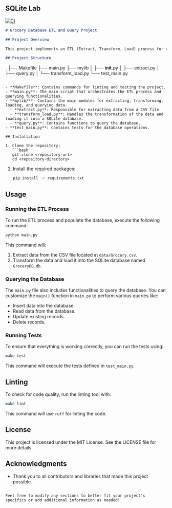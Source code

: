 ## SQLite Lab
[![CI](https://github.com/nogibjj/sqlite-lab-zx/actions/workflows/cicd.yml/badge.svg)](https://github.com/nogibjj/sqlite-lab-zx/actions/workflows/cicd.yml)

```markdown
# Grocery Database ETL and Query Project

## Project Overview

This project implements an ETL (Extract, Transform, Load) process for a grocery dataset and provides functionalities to query the data stored in a SQLite database. The project consists of several modules that handle data extraction from a CSV file, transformation, loading into a database, and querying the database for information.

## Project Structure

```
.
├── Makefile
├── main.py
├── mylib
│   ├── __init__.py
│   ├── extract.py
│   ├── query.py
│   └── transform_load.py
└── test_main.py
```

- **Makefile**: Contains commands for linting and testing the project.
- **main.py**: The main script that orchestrates the ETL process and querying functionalities.
- **mylib/**: Contains the main modules for extracting, transforming, loading, and querying data.
  - **extract.py**: Responsible for extracting data from a CSV file.
  - **transform_load.py**: Handles the transformation of the data and loading it into a SQLite database.
  - **query.py**: Contains functions to query the database.
- **test_main.py**: Contains tests for the database operations.

## Installation

1. Clone the repository:
   ```bash
   git clone <repository-url>
   cd <repository-directory>
   ```

2. Install the required packages:
   ```bash
   pip install -r requirements.txt
   ```

## Usage

### Running the ETL Process

To run the ETL process and populate the database, execute the following command:

```bash
python main.py
```

This command will:
1. Extract data from the CSV file located at `data/Grocery.csv`.
2. Transform the data and load it into the SQLite database named `GroceryDB.db`.

### Querying the Database

The `main.py` file also includes functionalities to query the database. You can customize the `main()` function in `main.py` to perform various queries like:

- Insert data into the database.
- Read data from the database.
- Update existing records.
- Delete records.

### Running Tests

To ensure that everything is working correctly, you can run the tests using:

```bash
make test
```

This command will execute the tests defined in `test_main.py`.

## Linting

To check for code quality, run the linting tool with:

```bash
make lint
```

This command will use `ruff` for linting the code.

## License

This project is licensed under the MIT License. See the LICENSE file for more details.

## Acknowledgments

- Thank you to all contributors and libraries that made this project possible.
```

Feel free to modify any sections to better fit your project's specifics or add additional information as needed!
